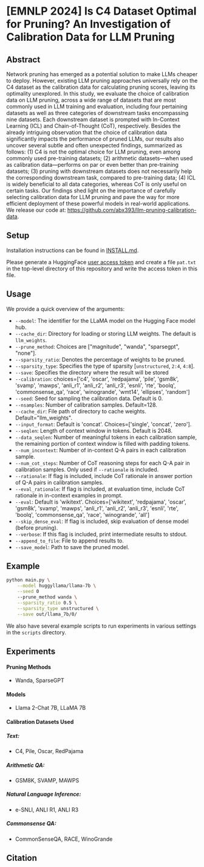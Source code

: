 # [EMNLP 2024] Is C4 Dataset Optimal for Pruning? An Investigation of Calibration Data for LLM Pruning
## Abstract
Network pruning has emerged as a potential solution to make LLMs cheaper to
deploy. However, existing LLM pruning approaches universally rely on the C4
dataset as the calibration data for calculating pruning scores, leaving its
optimality unexplored. In this study, we evaluate the choice of calibration
data on LLM pruning, across a wide range of datasets that are most commonly
used in LLM training and evaluation, including four pertaining datasets as well
as three categories of downstream tasks encompassing nine datasets. Each
downstream dataset is prompted with In-Context Learning (ICL) and
Chain-of-Thought (CoT), respectively. Besides the already intriguing
observation that the choice of calibration data significantly impacts the
performance of pruned LLMs, our results also uncover several subtle and often
unexpected findings, summarized as follows: (1) C4 is not the optimal choice
for LLM pruning, even among commonly used pre-training datasets; (2) arithmetic
datasets—when used as calibration data—performs on par or even better than
pre-training datasets; (3) pruning with downstream datasets does not
necessarily help the corresponding downstream task, compared to pre-training
data; (4) ICL is widely beneficial to all data categories, whereas CoT is only
useful on certain tasks. Our findings shed light on the importance of carefully
selecting calibration data for LLM pruning and pave the way for more efficient
deployment of these powerful models in real-world applications. We release our
code at: https://github.com/abx393/llm-pruning-calibration-data.

## Setup
Installation instructions can be found in [INSTALL.md](INSTALL.md).

Please generate a HuggingFace [user access token](https://huggingface.co/docs/hub/security-tokens)
and create a file `pat.txt` in the top-level directory of this repository and write the access token
in this file.

## Usage
We provide a quick overview of the arguments:  
- `--model`: The identifier for the LLaMA model on the Hugging Face model hub.
- `--cache_dir`: Directory for loading or storing LLM weights. The default is `llm_weights`.
- `--prune_method`: Choices are ["magnitude", "wanda", "sparsegpt", "none"].
- `--sparsity_ratio`: Denotes the percentage of weights to be pruned.
- `--sparsity_type`: Specifies the type of sparsity [`unstructured`, `2:4`, `4:8`].
- `--save`: Specifies the directory where the result will be stored
- `--calibration`: choices=['c4', 'oscar', 'redpajama', 'pile', 'gsm8k', 'svamp', 'mawps', 'anli_r1', 'anli_r2', 'anli_r3', 'esnli', 'rte', 'boolq', 'commonsense_qa', 'race', 'winogrande', 'wmt14', 'ellipses', 'random']
- `--seed`: Seed for sampling the calibration data. Default is 0.
- `--nsamples`: Number of calibration samples. Default=128.
- `--cache_dir`: File path of directory to cache weights.
  Default="llm_weights".
- `--input_format`: Default is 'concat'. Choices=['single', 'concat', 'zero'].
- `--seqlen`: Length of context window in tokens. Default is 2048.
- `--data_seqlen`: Number of meaningful tokens in each calibration sample, the
  remaining portion of context window is filled with padding tokens.
- `--num_incontext`: Number of in-context Q-A pairs in each calibration sample.
- `--num_cot_steps`: Number of CoT reasoning steps for each Q-A pair in
  calibration samples. Only used if `--rationale` is included.
- `--rationale`: If flag is included, include CoT rationale in answer portion
  of Q-A pairs in calibration samples.
- `--eval_rationale`: If flag is included, at evaluation time, include CoT
  rationale in in-context examples in prompt.
- `--eval`: Default is 'wikitext'. Choices=['wikitext', 'redpajama', 'oscar', 'gsm8k', 'svamp', 'mawps', 'anli_r1', 'anli_r2', 'anli_r3', 'esnli', 'rte', 'boolq',
                'commonsense_qa', 'race', 'winogrande', 'all']
- `--skip_dense_eval`: If flag is included, skip evaluation of dense model
  (before pruning).
- `--verbose`: If this flag is included, print intermediate results to stdout.
- `--append_to_file`: File to append results to.
- `--save_model`: Path to save the pruned model.

## Example
```sh
python main.py \
    --model huggyllama/llama-7b \
    --seed 0
    --prune_method wanda \
    --sparsity_ratio 0.5 \
    --sparsity_type unstructured \
    --save out/llama_7b/0/ 
```

We also have several example scripts to run experiments in various settings in the
`scripts` directory.

## Experiments
#### Pruning Methods
* Wanda, SparseGPT
#### Models
* Llama 2-Chat 7B, LLaMA 7B

#### Calibration Datasets Used
##### Text:
* C4, Pile, Oscar, RedPajama
##### Arithmetic QA:
* GSM8K, SVAMP, MAWPS
##### Natural Language Inference:
* e-SNLI, ANLI R1, ANLI R3
##### Commonsense QA:
* CommonSenseQA, RACE, WinoGrande

## Citation
